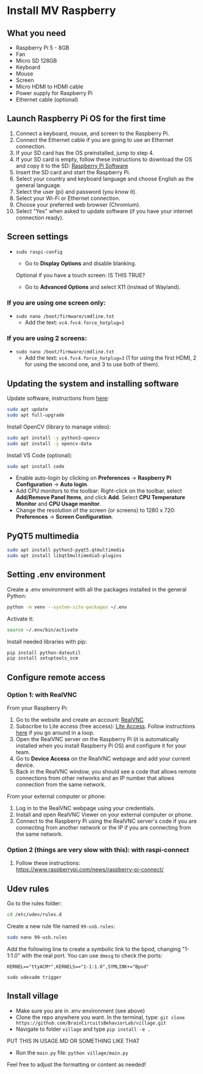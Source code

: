 # Install MV Raspberry

## What you need
- Raspberry Pi 5 - 8GB
- Fan
- Micro SD 128GB
- Keyboard
- Mouse
- Screen
- Micro HDMI to HDMI cable
- Power supply for Raspberry Pi
- Ethernet cable (optional)

## Launch Raspberry Pi OS for the first time
1. Connect a keyboard, mouse, and screen to the Raspberry Pi.
2. Connect the Ethernet cable if you are going to use an Ethernet connection.
3. If your SD card has the OS preinstalled, jump to step 4.
4. If your SD card is empty, follow these instructions to download the OS and copy it to the SD: [Raspberry Pi Software](https://www.raspberrypi.com/software/)
5. Insert the SD card and start the Raspberry Pi.
6. Select your country and keyboard language and choose English as the general language.
7. Select the user (pi) and password (you know it).
8. Select your Wi-Fi or Ethernet connection.
9. Choose your preferred web browser (Chromium).
10. Select "Yes" when asked to update software (if you have your internet connection ready).

## Screen settings
- `sudo raspi-config`
  - Go to **Display Options** and disable blanking.

  Optional if you have a touch screen: IS THIS TRUE?
  - Go to **Advanced Options** and select X11 (instead of Wayland).

### If you are using one screen only:
- `sudo nano /boot/firmware/cmdline.txt`
  - Add the text: `vc4.fvc4.force_hotplug=1`

### If you are using 2 screens:
- `sudo nano /boot/firmware/cmdline.txt`
  - Add the text: `vc4.fvc4.force_hotplug=3` (1 for using the first HDMI, 2 for using the second one, and 3 to use both of them).

## Updating the system and installing software
Update software, instructions from [here](https://www.raspberrypi.com/documentation/computers/os.html):

```bash
sudo apt update
sudo apt full-upgrade
```

Install OpenCV (library to manage video):

```bash
sudo apt install -y python3-opencv
sudo apt install -y opencv-data
```

Install VS Code (optional):

```bash
sudo apt install code
```

- Enable auto-login by clicking on **Preferences** -> **Raspberry Pi Configuration** -> **Auto login**.
- Add CPU monitors to the toolbar: Right-click on the toolbar, select **Add/Remove Panel Items**, and click **Add**. Select **CPU Temperature Monitor** and **CPU Usage monitor**.
- Change the resolution of the screen (or screens) to 1280 x 720: **Preferences** -> **Screen Configuration**.

## PyQT5 multimedia
```bash
sudo apt install python3-pyqt5.qtmultimedia
sudo apt install libqt5multimedia5-plugins
```

## Setting .env environment
Create a .env environment with all the packages installed in the general Python:

```bash
python -m venv --system-site-packages ~/.env
```

Activate it:

```bash
source ~/.env/bin/activate
```

Install needed libraries with pip:

```bash
pip install python-dateutil
pip install setuptools_scm
```

## Configure remote access
### Option 1: with RealVNC
From your Raspberry Pi:

1. Go to the website and create an account: [RealVNC](https://www.realvnc.com/es/)
2. Subscribe to Lite access (free access): [Lite Access](https://www.realvnc.com/es/connect/plan/lite/). Follow instructions [here](https://help.realvnc.com/hc/en-us/articles/360029619052-Activating-a-RealVNC-Connect-Lite-subscription) if you go around in a loop.
3. Open the RealVNC server on the Raspberry Pi (it is automatically installed when you install Raspberry Pi OS) and configure it for your team.
4. Go to **Device Access** on the RealVNC webpage and add your current device.
5. Back in the RealVNC window, you should see a code that allows remote connections from other networks and an IP number that allows connection from the same network.

From your external computer or phone:

1. Log in to the RealVNC webpage using your credentials.
2. Install and open RealVNC Viewer on your external computer or phone.
3. Connect to the Raspberry Pi using the RealVNC server's code if you are connecting from another network or the IP if you are connecting from the same network.

### Option 2 (things are very slow with this): with raspi-connect
1. Follow these instructions:
https://www.raspberrypi.com/news/raspberry-pi-connect/



## Udev rules
Go to the rules folder:

```bash
cd /etc/udev/rules.d
```

Create a new rule file named `99-usb.rules`:

```bash
sudo nano 99-usb.rules
```

Add the following line to create a symbolic link to the bpod, changing "1-1:1.0" with the real port. You can use `dmesg` to check the ports:

```
KERNEL=="ttyACM*",KERNELS=="1-1:1.0",SYMLINK+="Bpod"
```

```
sudo udevadm trigger
```

## Install village
- Make sure you are in .env environment (see above)
- Clone the repo anywhere you want. In the terminal, type:
```git clone https://github.com/BrainCircuitsBehaviorLab/village.git```
- Navigate to folder ```village``` and type ```pip install -e .```


PUT THIS IN USAGE.MD OR SOMETHING LIKE THAT
- Run the ```main.py``` file: ```python village/main.py```


Feel free to adjust the formatting or content as needed!
